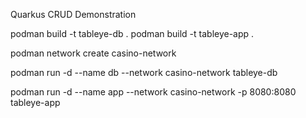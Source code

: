 Quarkus CRUD Demonstration

podman build -t tableye-db .
podman build -t tableye-app .

podman network create casino-network

podman run -d --name db --network casino-network tableye-db

podman run -d --name app --network casino-network -p 8080:8080 tableye-app

